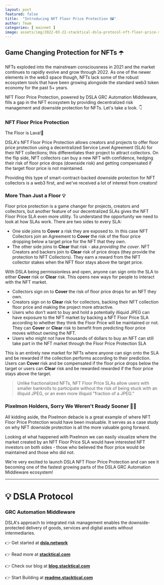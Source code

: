 ```yaml
---
layout: post
featured: false
title:  "Introducing NFT Floor Price Protection 🖼️"
author: Team
categories: [ mainnet ]
image: assets/img/2022-03-22-stacktical-dsla-protocol-nft-floor-price-sla-blockchain-cryptocurrency-fintech-legaltech-insurtech-itsm-slm-sla-defi-nft.jpg
---
```


## Game Changing Protection for NFTs ☂️

NFTs exploded into the mainstream consciousness in 2021 and the market continues to rapidly evolve and grow through 2022. As one of the newer elements in the web3 space though, NFTs lack some of the robust ecosystem tools that have been growing alongside the standard web3 token economy for the past 5+ years.

NFT Floor Price Protection, powered by DSLA GRC Automation Middleware, fills a gap in the NFT ecosystem by providing decentralized risk management and downside protection for NFTs. Let's take a look. 👇

### NFT Floor Price Protection

The Floor is Lava!🌋

DSLA's NFT Floor Price Protection allows creators and projects to offer floor price protection using a decentralized Service Level Agreement (SLA) for their NFT collections; this differentiates their project to attract collectors. On the flip side, NFT collectors can buy a new NFT with confidence, hedging their risk of floor price drops (downside risk) and getting compensated if the target floor price is not maintained.

Providing this type of smart-contract-backed downside protection for NFT collectors is a web3 first, and we've received a lot of interest from creators!

### More Than Just a Floor 💡

Floor price protection is a game changer for projects, creators and collectors, but another feature of our decentralized SLAs gives the NFT Floor Price SLA even more utility. To understand the opportunity we need to look at how SLAs work. There are two sides to every SLA:

* One side joins to **Cover** a risk they are exposed to. In this case NFT Collectors join an Agreement to **Cover** the risk of the floor price dropping below a target price for the NFT that they own.
* The other side joins to **Clear** that risk - aka *providing the cover*. NFT Creators and backers join to **Clear** risk of price drops (they provide the protection to NFT Collectors). They earn a reward from the NFT collector stakes when the NFT floor stays above the target price.

With DSLA being permissionless and open, anyone can sign onto the SLA to either **Cover** risk or **Clear** risk. This opens new ways for people to interact with the NFT market.

- Collectors sign on to **Cover** the risk of floor price drops for an NFT they own.
- Creators sign on to **Clear** risk for collectors, backing their NFT collection floor price and making the project more attractive.
- Users who don't want to buy and hold a potentially illiquid JPEG can have exposure to the NFT market by backing a NFT Floor Price SLA according to whether they think the Floor Price will be maintained or not. They can **Cover** or **Clear** risk to benefit from predicting floor price moves without owning the NFT.
- Users who might not have thousands of dollars to buy an NFT can still take part in the NFT market through the Floor Price Protection SLA

This is an entirely new market for NFTs where anyone can sign onto the SLA and be rewarded if the collection performs according to their prediction. Users can **Cover** risk and be compensated if the floor price drops below the target or users can **Clear** risk and be rewarded rewarded if the floor price stays above the target.

> Unlike fractionalized NFTs, NFT Floor Price SLAs allow users with smaller bankrolls to participate without the risk of being stuck with an illiquid JPEG, or an even more illiquid "fraction of a JPEG."

### Pixelmon Holders, Sorry We Weren't Ready Sooner 👹😔

All kidding aside, the Pixelmon debacle is a great example of where NFT Floor Price Protection would have been invaluable. It serves as a case study on why NFT downside protection is all the more valuable going forward.

Looking at what happened with Pixelmon we can easily visualize where the market created by an NFT Floor Price SLA would have interested NFT investors on both sides - those who believed the floor price would be maintained and those who did not.

We're very excited to launch DSLA NFT Floor Price Protection and can see it becoming one of the fastest growing parts of the DSLA GRC Automation Middleware ecosystem!

---

# 💡 DSLA Protocol

### GRC Automation Middleware

DSLA's approach to integrated risk management enables the downside-protected delivery of goods, services and digital assets without intermediaries.

👉 Get started at **[dsla.network](https://dsla.network)** 

👉 Read more at [**stacktical.com**](https://stacktical.com)

👉 Check our blog at [**blog.stacktical.com**](https://blog.stacktical.com)

👉 Start Building at [**readme.stacktical.com**](https://readme.stacktical.com/developer-guide/)
